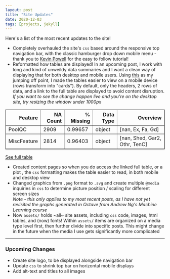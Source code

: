 ```yaml
---
layout: post
title: "Site Updates"
date: 2020-12-03
tags: [projects, jekyll]
---
```


Here's a list of the most recent updates to the site!
<ul>
  <li>Completely overhauled the site's <code>css</code> based around the responsive top navigation bar, with the classic hamburger drop down mobile menu - thank you to <a href="https://www.youtube.com/watch?v=8QKOaTYvYUA">Kevin Powell</a> for the easy to follow tutorial!</li>
  <li>Reformatted how tables are displayed! In an upcoming post, I work with long and kind of unweildy data summaries and I want a clean way of displaying that for both desktop and mobile users. Using <a href="https://css-tricks.com/responsive-data-tables/">this</a> as my jumping off point, I made the tables easier to view on a mobile device (rows transform into "cards"). By default, only the headers, 2 rows of data, and a link to the full table are displayed to avoid content disruption.
    <br><i>If you want to see the change happen live and you're on the desktop site, try resizing the window under 1000px</i></li>
</ul>

<table border="1" class="dataframe">
  <thead>
    <tr style="text-align: right;">
      <th class='text'>Feature</th>
      <th class='numeric'>NA Count</th>
      <th class='numeric'>% Missing</th>
      <th class='text'>Data Type</th>
      <th class='text'>Overview</th>
    </tr>
  </thead>
  <tbody>
    <tr>
      <td data-title='Feature' class='text'>PoolQC</td>
      <td data-title='NA Count' class='numeric'>2909</td>
      <td data-title='% Missing' class='numeric'>0.99657</td>
      <td data-title='Data Type' class='text'>object</td>
      <td data-title='Overview' class='text'>[nan, Ex, Fa, Gd]</td>
    </tr>
    <tr>
      <td data-title='Feature' class='text'>MiscFeature</td>
      <td data-title='NA Count' class='numeric'>2814</td>
      <td data-title='% Missing' class='numeric'>0.96403</td>
      <td data-title='Data Type' class='text'>object</td>
      <td data-title='Overview' class='text'>[nan, Shed, Gar2, Othr, TenC]</td>
    </tr>
  </tbody>
</table>

<a class='read-more-link' href='/assets/missing-values-summary.html'> See full table </a>

<ul>
  <li>Created content pages so when you do access the linked full table, or a plot , the <code>css</code> formatting makes the table easier to read, in both mobile and desktop view</li>
  <li>Changed graphics from <code>.png</code> format to <code>.svg</code> and create multiple <code>@media</code> inquiries in <code>css</code> to determine picture position / scaling for different screen sizes
    <br><i>Note - this only applies to my most recent posts, as I have not yet revisited the graphs generated in Octave from Andrew Ng's Machine Learning course</i></li>
  <li>Now <code>assets/</code> holds ~all~ site assets, including <code>css</code> code, images, html tables, and (now) fonts! Within <code>assets/</code> items are organized on a media type level first, then further divide into specific posts. This might change in the future when the media I use gets significantly more complicated</li>
</ul>

___

<h3>Upcoming Changes</h3>
<ul>
  <li>Create site logo, to be displayed alongside navigation bar</li>
  <li>Update <code>css</code> to shrink top bar on horizontal mobile displays</li>
  <li>Add alt-text and titles to all images</li>
</ul>